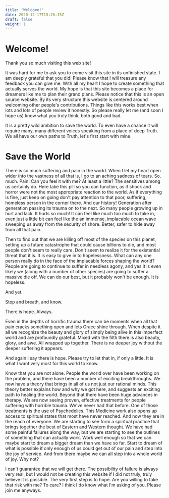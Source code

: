 ```yaml
---
title: "Welcome!"
date: 2020-12-17T15:26:15Z
draft: false
weight: 1
---
```

# Welcome!

Thank you so much visiting this web site!

It was hard for me to ask you to come visit this site in its unfinished state. I am deeply grateful that you did! Please know that I will treasure any feedback you can give me. With all my heart I hope to create something that actually serves the world. My hope is that this site becomes a place for dreamers like me to plan their grand plans. Please notice that this is an open source website. By its very structure this website is centered around welcoming other people's contributions. Things like this works best when lots and lots of people review it honestly. So please really let me (and soon I hope us) know what you truly think, both good and bad. 

It is a pretty wild ambition to save the world. To even have a chance it will require many, many different voices speaking from a place of deep Truth. We all have our own paths to Truth, let's first start with mine.

# Save the World

There is so much suffering and pain in the world. When I let my heart open wider into the vastness of all that is, I go to an aching sadness of tears. So. much. Pain! Can you feel it with me? At least a little? The sensitives among us certainly do. Here take this pill so you can function, as if shock and horror were not the most appropriate reaction to the world. As if everything is fine, just keep on going don't pay attention to that poor, suffering, homeless person in the corner there. And our history! Generation after generation passing its trauma on to the next. So many people growing up in hurt and lack. It hurts so much! It can feel like much too much to take in, even just a little bit can feel like the an immense, implacable ocean wave sweeping us away from the security of shore. Better, safer to hide away from all that pain.

Then to find out that we are killing off most of the species on this planet, setting up a future catastrophe that could cause billions to die, and most people don't seem to really care. Don't seem to realize it for the existential threat that it is. It is easy to give in to hopelessness. What can any one person really do in the face of the implacable forces shaping the world? People are going to continue to suffer in needless agony, and yes it is even likely we (along with a number of other species) are going to suffer a massive die off. We can do our best, but it probably won't be enough. It is hopeless.

And yet.

Stop and breath, and know.

There is hope. Always.

Even in the depths of horrific trauma there can be moments when all that pain cracks something open and lets Grace shine through. When despite it all we recognize the beauty and glory of simply being alive in this imperfect world and are profoundly grateful. Mixed with the filth there is also beauty, glory, and awe. All wrapped up together. There is no deeper joy without the deeper suffering it appears.

And again I say there is hope. Please try to let that in, if only a little. It is what I want very most for this world to know.

Know that you are not alone. People the world over have been working on the problem, and there have been a number of exciting breakthroughs. We now have a theory that brings in all of us not just our rational minds. This theory better explains how and why we got here, and suggests an exciting path to healing the world. Beyond that there have been huge advances in therapy. We are now seeing proven, effective treatments for people suffering with horrible trauma. We've never had that before. One of those treatments is the use of Psychedelics. This Medicine work also opens up access to spiritual states that most have never reached. And now they are in the reach of everyone. We are starting to see form a spiritual practice that brings together the best of Eastern and Western thought. We have had some painful failures along the way, but we are starting to see the outlines of something that can actually work. Work well enough so that we can maybe start to dream a bigger dream than we have so far. Start to dream of what is possible if only enough of us could get out of our pain and step into the joy of service. And from there maybe we can all step into a whole world of joy. Why not?

I can't guarantee that we will get there. The possibility of failure is always very real, but I would not be
creating this website if I did not truly, truly believe it is possible. The very first step is to hope. Are you willing
to take that risk with me? To care? I think I do know what I'm asking of you. Please join me anyways.
